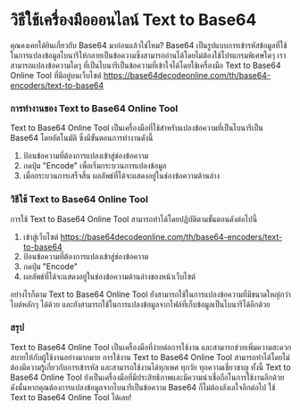 วิธีใช้เครื่องมือออนไลน์ Text to Base64
=======================================

คุณคงเคยได้ยินเกี่ยวกับ Base64 มาก่อนแล้วใช่ไหม? Base64 เป็นรูปแบบการเข้ารหัสข้อมูลที่ใช้ในการแปลงข้อมูลไบนารีให้กลายเป็นข้อความซึ่งสามารถอ่านได้โดยไม่ต้องใช้โปรแกรมพิเศษใดๆ เราสามารถแปลงข้อความใดๆ ที่เป็นไบนารีเป็นข้อความที่เข้าใจได้โดยใช้เครื่องมือ Text to Base64 Online Tool ที่มีอยู่บนเว็บไซต์ <https://base64decodeonline.com/th/base64-encoders/text-to-base64>

### การทำงานของ Text to Base64 Online Tool

Text to Base64 Online Tool เป็นเครื่องมือที่ใช้สำหรับแปลงข้อความที่เป็นไบนารีเป็น Base64 โดยอัตโนมัติ ซึ่งมีขั้นตอนการทำงานดังนี้

1. ป้อนข้อความที่ต้องการแปลงเข้าสู่ช่องข้อความ
2. กดปุ่ม "Encode" เพื่อเริ่มกระบวนการแปลงข้อมูล
3. เมื่อกระบวนการเสร็จสิ้น ผลลัพธ์ที่ได้จะแสดงอยู่ในช่องข้อความด้านล่าง

### วิธีใช้ Text to Base64 Online Tool

การใช้ Text to Base64 Online Tool สามารถทำได้โดยปฏิบัติตามขั้นตอนดังต่อไปนี้

1. เข้าสู่เว็บไซต์ <https://base64decodeonline.com/th/base64-encoders/text-to-base64>
2. ป้อนข้อความที่ต้องการแปลงเข้าสู่ช่องข้อความ
3. กดปุ่ม "Encode"
4. ผลลัพธ์ที่ได้จะแสดงอยู่ในช่องข้อความด้านล่างของหน้าเว็บไซต์

อย่างไรก็ตาม Text to Base64 Online Tool ยังสามารถใช้ในการแปลงข้อความที่มีขนาดใหญ่กว่าไบต์หลักๆ ได้ด้วย และยังสามารถใช้ในการแปลงข้อมูลจากไฟล์ที่เก็บข้อมูลเป็นไบนารีได้อีกด้วย

### สรุป

Text to Base64 Online Tool เป็นเครื่องมือที่ง่ายต่อการใช้งาน และสามารถช่วยเพิ่มความสะดวกสบายให้กับผู้ใช้งานอย่างมากมาย การใช้งาน Text to Base64 Online Tool สามารถทำได้โดยไม่ต้องมีความรู้เกี่ยวกับการเข้ารหัส และสามารถใช้งานได้ทุกเพศ ทุกวัย ทุกความเชี่ยวชาญ ทั้งนี้ Text to Base64 Online Tool ยังเป็นเครื่องมือที่มีประสิทธิภาพและมีความน่าเชื่อถือในการใช้งานอีกด้วย ดังนั้นหากคุณต้องการแปลงข้อมูลจากไบนารีเป็นข้อความ Base64 ก็ไม่ต้องลังเลใจอีกต่อไป ใช้ Text to Base64 Online Tool ได้เลย!